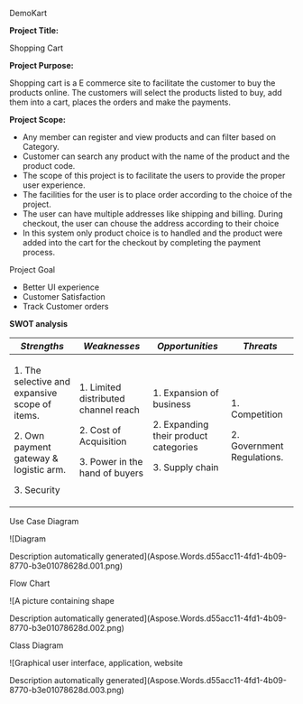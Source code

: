 ﻿DemoKart

**Project Title:**

Shopping Cart

**Project Purpose:**

Shopping cart is a E commerce site to facilitate the customer to buy the products online. The customers will select the products listed to buy, add them into a cart, places the orders and make the payments.

**Project Scope:**

- Any member can register and view products and can filter based on Category.
- Customer can search any product with the name of the product and the product code.
- The scope of this project is to facilitate the users to provide the proper user experience.
- The facilities for the user is to place order according to the choice of the project.
- The user can have multiple addresses like shipping and billing. During checkout, the user can chouse the address according to their choice
- In this system only product choice is to handled and the product were added into the cart for the checkout by completing the payment process.

Project Goal

- Better UI experience
- Customer Satisfaction
- Track Customer orders

**SWOT analysis**

|***Strengths***|***Weaknesses***|***Opportunities***|***Threats***|
| - | - | - | - |
|<p>1. The selective and expansive scope of items.</p><p>2. Own payment gateway & logistic arm.</p><p>3. Security</p>|<p>1. Limited distributed channel reach</p><p>2. Cost of Acquisition</p><p>3. Power in the hand of buyers</p>|<p>1. Expansion of business</p><p>2. Expanding their product categories</p><p>3. Supply chain</p><p></p>|<p>1. Competition</p><p>2. Government Regulations.</p>|







Use Case Diagram

![Diagram

Description automatically generated](Aspose.Words.d55acc11-4fd1-4b09-8770-b3e01078628d.001.png)

Flow Chart

![A picture containing shape

Description automatically generated](Aspose.Words.d55acc11-4fd1-4b09-8770-b3e01078628d.002.png)

Class Diagram

![Graphical user interface, application, website

Description automatically generated](Aspose.Words.d55acc11-4fd1-4b09-8770-b3e01078628d.003.png)
